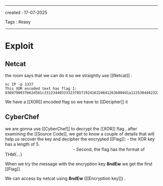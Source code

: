 - - - 
created : 17-07-2025 

Tags : #easy  
- - - 
# Exploit
## Netcat

the room says that we can do it so we straightly use [[Netcat]] :

```
nc IP -p 1337
This XOR encoded text has flag 1: 0304790937662d581c331234403333237857192416224641263b004d1a1225384d423225347b003a
```

We have a [[XOR]] encoded flag so we have to [[Decipher]] it
## CyberChef

we are gonna use [[CyberChef]] to decrypt the [[XOR]] flag , after examining the [[Source Code]], we get to know a couple of details that will help us recover the key and decipher the encrypted  [[Flag]]: - the XOR key has a length of 5.  
                                                         - Second, the flag has the format of THM{...}

When we try the message with the encryption key **8ndEw** we get the first  [[Flag]]. 

We can access by netcat using **8ndEw** ([[Encryption key]]) . 
